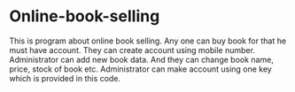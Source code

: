 # Online-book-selling
This is program about online book selling. Any one can buy book for that he must have account. They can create account using mobile number. Administrator can add new book data. And they can change book name, price, stock of book etc. Administrator can make account using one key which is provided in this code.
